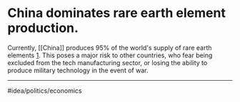 # China dominates rare earth element production.
Currently, [[China]] produces 95% of the world's supply of rare earth elements [1]. This poses a major risk to other countries, who fear being excluded from the tech manufacturing sector, or losing the ability to produce military technology in the event of war. 

---
#idea/politics/economics 

[1]: https://www.mining-technology.com/features/featurethe-false-monopoly-china-and-the-rare-earths-trade-4646712/